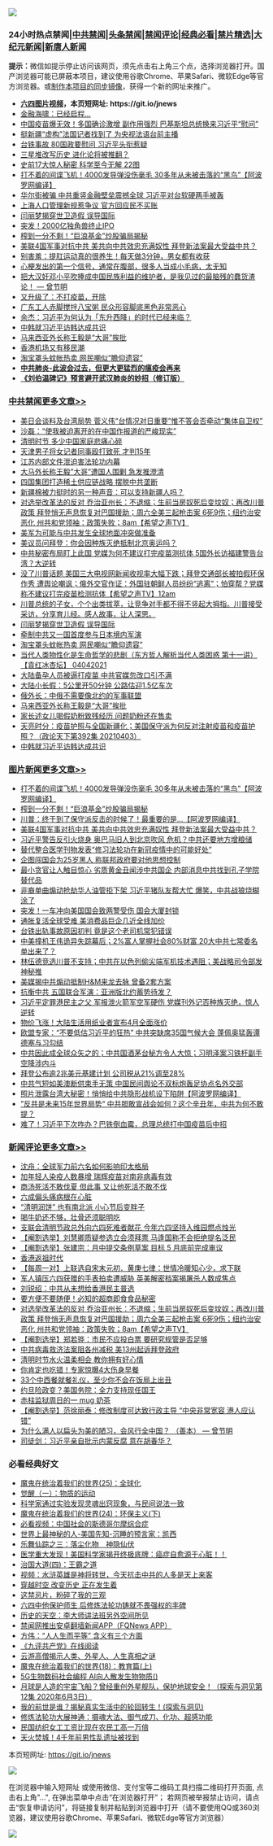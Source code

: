 ![](https://raw.githubusercontent.com/fqnews/bnews/master/64photo/fqnews-qr.jpg)

<div id="tt">
<h3>24小时热点禁闻|<a href="#%E4%B8%AD%E5%85%B1%E7%A6%81%E9%97%BB%E6%9B%B4%E5%A4%9A%E6%96%87%E7%AB%A0">中共禁闻</a>|<a href="#%E5%9B%BE%E7%89%87%E6%96%B0%E9%97%BB%E6%9B%B4%E5%A4%9A%E6%96%87%E7%AB%A0">头条禁闻</a>|<a href="#%E6%96%B0%E9%97%BB%E8%AF%84%E8%AE%BA%E6%9B%B4%E5%A4%9A%E6%96%87%E7%AB%A0">禁闻评论|<a href="#%E5%BF%85%E7%9C%8B%E7%BB%8F%E5%85%B8%E5%A5%BD%E6%96%87">经典必看|<a href="/video.md#%E7%A6%81%E7%89%87%E7%B2%BE%E9%80%89">禁片精选</a>|<a href="https://github.com/fqnews/djy/blob/master/gb/nf1351518.md#1">大纪元新闻</a>|<a href="https://github.com/fqnews/ntdtv/blob/master/gb/prog204.md#1">新唐人新闻</a></h3>
<div><b>提示：</b>微信如提示停止访问该网页，须先点击右上角三个点，选择浏览器打开。国产浏览器可能已屏蔽本项目，建议使用谷歌Chrome、苹果Safari、微软Edge等官方浏览器。或<a href="https://github.com/fqnews/bnews/blob/master/%E5%88%B6%E4%BD%9Cgit%E7%A6%81%E9%97%BB%E9%95%9C%E5%83%8F.md">制作本项目的同步镜像</a>，获得一个新的网址来推广。</div>
<ul>
<li><b><a href="http://d1.bdrive.tk/64.mp4" target="_blank">六四图片视频</a>，本页短网址: https://git.io/jnews</b></li>
<li><a href="/cnnews/20210404/1519136.md">金融海啸：已经启程…</a></li>
<li><a href="/comments/20210403/1519056.md">中国疫苗爆无效！多国确诊激增 副作用强烈 巴基斯坦总统换来习近平“慰问”</a></li>
<li><a href="/cnnews/20210404/1519160.md">挺新疆“虚构”法国记者找到了 为央视法语台前主播</a></li>
<li><a href="/cnnews/20210403/1519066.md">台铁事故 80国政要慰问 习近平头衔惹疑</a></li>
<li><a href="/cnnews/20210404/1519202.md">三星堆改写历史 进化论将被推翻？</a></li>
<li><a href="/cnnews/20210404/1519153.md">史前17大惊人秘密 科学至今无解 22图</a></li>
<li><a href="/topimagenews/20210404/1519440.md">打不着的间谍飞机！4000发导弹没伤毫毛 30多年从未被击落的“黑鸟”【阿波罗网编译】</a></li>
<li><a href="/cnnews/20210404/1519392.md">华尔街被骗 中共重竖金融壁垒震撼全球 习近平对台软硬两手被轰</a></li>
<li><a href="/cbnews/20210404/1519207.md">上海人口管理新规惹争议 官方回应民不买账</a></li>
<li><a href="/cbnews/20210404/1519322.md">闫丽梦揭穿世卫造假 误导国际</a></li>
<li><a href="/cnnews/20210404/1519399.md">突发！2000亿独角兽终止IPO</a></li>
<li><a href="/topimagenews/20210404/1519402.md">榨到一分不剩！“巨浪基金”炒股骗局揭秘</a></li>
<li><a href="/topimagenews/20210404/1519149.md">美联4国军事对抗中共 美共向中共效忠充满奴性 拜登新法案最大受益中共？</a></li>
<li><a href="/health/20210404/1519243.md">别害羞：提肛运动真的很养生！每天做3分钟，男女都有收获</a></li>
<li><a href="/health/20210404/1519415.md">心梗发出的第一个信号，通常在腹部，很多人当成小毛病，太无知</a></li>
<li><a href="/comments/20210404/1519365.md">把大汉奸邓小平吹捧成中国民族利益的维护者，是我见过的最脑残的蠢货渣论！ — 曾节明</a></li>
<li><a href="/cnnews/20210404/1519251.md">又升级了：不打疫苗，开除</a></li>
<li><a href="/cnnews/20210404/1519309.md">广东工人赤脚搅拌八宝粥 民众形容脚底黑色非常恶心</a></li>
<li><a href="/baitai/20210404/1519189.md">余杰：习近平为何认为「东升西降」的时代已经来临？</a></li>
<li><a href="/cbnews/20210404/1519208.md">中韩就习近平访韩达成共识</a></li>
<li><a href="/cbnews/20210404/1519233.md">马来西亚外长称王毅是“大哥”挨批</a></li>
<li><a href="/cnnews/hknews/20210404/1519542.md">香港机场又有移民潮</a></li>
<li><a href="/cbnews/20210404/1519320.md">淘宝罩头蚊帐热卖 网民嘲似“瞻仰遗容”</a></li>
<li><b><a href="/comments/20200211/1275071.md" target="_blank">中共肺炎-此波会过去，但更大更猛烈的瘟疫会再来</a></b></li>
<li><b><a href="/comments/20200207/1272816.md" target="_blank">《刘伯温碑记》预言避开武汉肺炎的妙招（修订版）</a></b></li>
</ul>
</div>

<div class="catlist">
<h3><a href="/cbnews/" target="_blank">中共禁闻</a><span><a href="/cbnews/" target="_blank" rel="nofollow">更多文章>></a></span></h3>
<ul>
<li><a href="/cbnews/20210404/1519627.md" target="_blank">美日会谈料及台湾局势 菅义伟“台情况对日重要”惟不答会否牵动“集体自卫权”</a></li>
<li><a href="/cbnews/20210404/1519621.md" target="_blank">沙磊：“使我被迫离开的在中国作报道的严峻现实”</a></li>
<li><a href="/cbnews/20210404/1519608.md" target="_blank">清明时节 多少中国家庭悲痛心碎</a></li>
<li><a href="/cbnews/20210404/1519590.md" target="_blank">天津男子将女记者同事殴打致死 才判15年</a></li>
<li><a href="/cbnews/20210404/1519589.md" target="_blank">江苏内部文件泄迫害法轮功内幕</a></li>
<li><a href="/cbnews/20210404/1519583.md" target="_blank">大马外长称王毅&#8221;大哥&#8221;遭国人围剿 急发推澄清</a></li>
<li><a href="/cbnews/20210404/1519575.md" target="_blank">四国集团打造稀土供应链战略 摆脱中共垄断</a></li>
<li><a href="/cbnews/20210404/1519574.md" target="_blank">新疆棉被力挺时的另一种声音：可以支持新疆人吗？</a></li>
<li><a href="/comments/20210404/1519569.md" target="_blank">对选举改革法的反对 乔治亚州长：不退缩；生前当房奴死后变坟奴；再改川普政策 拜登悄无声息恢复对巴国援助；周六全美三起枪击案 6死9伤；纽约治安恶化 州共和党领袖：政策失败；8am【希望之声TV】</a></li>
<li><a href="/cbnews/20210404/1519503.md" target="_blank">美军为可能与中共发生全球地面冲突做准备</a></li>
<li><a href="/cbnews/20210404/1519398.md" target="_blank">美议员问拜登：你会因种族灭绝抵制北京奥运吗？</a></li>
<li><a href="/cbnews/20210404/1519383.md" target="_blank">中共秘密布局盯上此国 党媒为何不建议打完疫苗测抗体 5国外长访福建警告台湾？大逆转</a></li>
<li><a href="/comments/20210404/1519378.md" target="_blank">没了川普话题 美国三大电视网新闻收视率大幅下跌；拜登交通部长被拍假环保作秀 遭舆论嘲讽；俄外交官作证：外国驻朝鲜人员纷纷“逃离”；怕穿帮？党媒称不建议打完疫苗检测抗体【希望之声TV】12am</a></li>
<li><a href="/comments/20210404/1519377.md" target="_blank">川普总统的子女，个个出类拔萃，让竞争对手都不得不竖起大拇指。川普接受采访，分享育儿经。感人故事，让人深思。</a></li>
<li><a href="/cbnews/20210404/1519322.md" target="_blank">闫丽梦揭穿世卫造假 误导国际</a></li>
<li><a href="/cbnews/20210404/1519321.md" target="_blank">牵制中共又一国首度参与日本境内军演</a></li>
<li><a href="/cbnews/20210404/1519320.md" target="_blank">淘宝罩头蚊帐热卖 网民嘲似“瞻仰遗容”</a></li>
<li><a href="/comments/20210404/1519314.md" target="_blank">当代人类物性化是生命哲学的悲剧（东方哲人解析当代人类困惑  第十一讲）【袁红冰杏坛】 04042021</a></li>
<li><a href="/cbnews/20210404/1519266.md" target="_blank">大陆备孕人员被逼打疫苗 中共官媒忽改口引不满</a></li>
<li><a href="/cbnews/20210404/1519265.md" target="_blank">大陆小长假：5公里开50分钟 公路估迎1.5亿车次</a></li>
<li><a href="/cbnews/20210404/1519234.md" target="_blank">俄外长：中俄不需要像北约的军事联盟</a></li>
<li><a href="/cbnews/20210404/1519233.md" target="_blank">马来西亚外长称王毅是“大哥”挨批</a></li>
<li><a href="/cbnews/20210404/1519231.md" target="_blank">家长述女儿喝假奶粉致残经历 问题奶粉还在售卖</a></li>
<li><a href="/cbnews/20210404/1519230.md" target="_blank">天亮时分：疫苗护照与全国新疆化；美国保守派为何反对注射疫苗和疫苗护照？（政论天下第392集 20210403）</a></li>
<li><a href="/cbnews/20210404/1519208.md" target="_blank">中韩就习近平访韩达成共识</a></li>

</ul>
</div>
<div class="catlist">
<h3><a href="/topimagenews/" target="_blank">图片新闻</a><span><a href="/topimagenews/" target="_blank" rel="nofollow">更多文章>></a></span></h3>
<ul>
<li><a href="/topimagenews/20210404/1519440.md" target="_blank">打不着的间谍飞机！4000发导弹没伤毫毛 30多年从未被击落的“黑鸟”【阿波罗网编译】</a></li>
<li><a href="/topimagenews/20210404/1519402.md" target="_blank">榨到一分不剩！“巨浪基金”炒股骗局揭秘</a></li>
<li><a href="/topimagenews/20210404/1519391.md" target="_blank">川普：终于到了保守派反击的时候了！最重要的是…【阿波罗网编译】</a></li>
<li><a href="/topimagenews/20210404/1519149.md" target="_blank">美联4国军事对抗中共 美共向中共效忠充满奴性 拜登新法案最大受益中共？</a></li>
<li><a href="/topimagenews/20210403/1518960.md" target="_blank">习近平警告反引火烧身 奥巴马旧人到北京吹风 危机？中共还要地方增粮储</a></li>
<li><a href="/comments/20210403/1518906.md" target="_blank">替代整合医学刊物发表“修习法轮功在新冠疫情中的可能好处”</a></li>
<li><a href="/topimagenews/20210403/1518554.md" target="_blank">企图闯国会为25岁黑人 称联邦政府要对他思想控制</a></li>
<li><a href="/topimagenews/20210403/1518546.md" target="_blank">最小贪官让人触目惊心 劣质黄金丑闻涉中共国企 内部消息中共找到孔子学院替代品</a></li>
<li><a href="/topimagenews/20210403/1518528.md" target="_blank">非裔单曲煽动抢劫华人油管拒下架 习近平猪队友帮大忙 爆笑，中共战狼烧糊涂了</a></li>
<li><a href="/topimagenews/20210403/1518459.md" target="_blank">突发！一车冲向美国国会致两警受伤 国会大厦封锁</a></li>
<li><a href="/topimagenews/20210403/1518446.md" target="_blank">通胀复活全球受难 美消费品巨企几近全线加价</a></li>
<li><a href="/topimagenews/20210402/1518285.md" target="_blank">台铁出轨事故原因初判 竟是这个老司机常犯错误</a></li>
<li><a href="/topimagenews/20210402/1517957.md" target="_blank">中美撞机王伟诡异失踪幕后；2%富人掌握社会80%财富 20大中共七常委名单出来了？</a></li>
<li><a href="/topimagenews/20210402/1517873.md" target="_blank">林伍德竞选川普不支持；中共在以色列偷尖端军机技术遇阻；美战略司令部发神秘推</a></li>
<li><a href="/topimagenews/20210402/1517863.md" target="_blank">美媒揭中共煽动抵制H&#038;M来龙去脉 曾备2套方案</a></li>
<li><a href="/topimagenews/20210402/1517862.md" target="_blank">抗衡中共 五国联合军演：亚洲版北约蓄势待发？</a></li>
<li><a href="/topimagenews/20210402/1517842.md" target="_blank">习近平定罪港民主之父 军报泄火箭军空军硬伤 党媒刊外记否种族灭绝，惊人逆转</a></li>
<li><a href="/topimagenews/20210402/1517841.md" target="_blank">物价飞涨！大陆生活用纸业者宣布4月全面涨价</a></li>
<li><a href="/topimagenews/20210401/1517464.md" target="_blank">欧盟专家：“不要低估习近平的狂热” 中共突缺席35国气候大会 蓬佩奥猛轰谭德塞与习勾结</a></li>
<li><a href="/topimagenews/20210401/1517078.md" target="_blank">中共因此成全球众矢之的；中共国酒茅台秘方令人大惊；习明泽案习铁杆副手空降涉内斗</a></li>
<li><a href="/topimagenews/20210401/1516907.md" target="_blank">拜登公布逾2兆美元基建计划 公司税从21%调至28%</a></li>
<li><a href="/topimagenews/20210331/1516706.md" target="_blank">中共气短如美澳断供束手无策 中国民间舆论不双标炮轰足协点名外交部</a></li>
<li><a href="/topimagenews/20210331/1516477.md" target="_blank">照片泄露台湾大秘密！悄悄给中共隐形战机设下陷阱【阿波罗网编译】</a></li>
<li><a href="/topimagenews/20210331/1516325.md" target="_blank">”反共是未来15年世界局势“ 中共胆敢宣战会如何？这个辛丑年，中共为何不敢提？</a></li>
<li><a href="/topimagenews/20210331/1516288.md" target="_blank">难了！习近平下次咋办？巴铁倒血霉，总理总统打中国疫苗后中招</a></li>

</ul>
</div>
<div class="catlist">
<h3><a href="/comments/" target="_blank">新闻评论</a><span><a href="/comments/" target="_blank" rel="nofollow">更多文章>></a></span></h3>
<ul>
<li><a href="/comments/20210404/1519628.md" target="_blank">沈舟：全球军力前六名如何影响印太格局</a></li>
<li><a href="/comments/20210404/1519618.md" target="_blank">加年轻人染疫人数暴增 瑞辉疫苗对南非病毒有效</a></li>
<li><a href="/comments/20210404/1519617.md" target="_blank">商汤死活不敢伐夏 但此事 又让他死活不敢不伐</a></li>
<li><a href="/comments/20210404/1519616.md" target="_blank">六成偏头痛病根在心脏</a></li>
<li><a href="/comments/20210404/1519615.md" target="_blank">“清明润饼” 也有南北派 小心节后变胖子</a></li>
<li><a href="/comments/20210404/1519614.md" target="_blank">喝牛奶还不够，壮骨还须聪明吃</a></li>
<li><a href="/comments/20210404/1519607.md" target="_blank">支联会清明节政总外向六四死难者献花 今年六四坚持入维园燃点烛光</a></li>
<li><a href="/comments/20210404/1519606.md" target="_blank">【阉割选举】刘慧卿质疑参选立会须拜票 马逢国称不会拒绝提名泛民</a></li>
<li><a href="/comments/20210404/1519605.md" target="_blank">【阉割选举】张建宗：月中提交条例草案 目标 5 月底前完成审议</a></li>
<li><a href="/comments/20210404/1519604.md" target="_blank">香港返祖时代</a></li>
<li><a href="/comments/20210404/1519603.md" target="_blank">【每周一对】上联选自宋末元初．黄庚七律：世情冷暖知心少，求下联</a></li>
<li><a href="/comments/20210404/1519602.md" target="_blank">军人镇压六四获赠的手表拍卖遭威胁 英美解密档案揭屠杀人数成焦点</a></li>
<li><a href="/comments/20210404/1519593.md" target="_blank">刘锐绍：中共从未想给香港民主普选</a></li>
<li><a href="/comments/20210404/1519577.md" target="_blank">要方便不要随便！必知的超商即食食品秘密</a></li>
<li><a href="/comments/20210404/1519569.md" target="_blank">对选举改革法的反对 乔治亚州长：不退缩；生前当房奴死后变坟奴；再改川普政策 拜登悄无声息恢复对巴国援助；周六全美三起枪击案 6死9伤；纽约治安恶化 州共和党领袖：政策失败；8am【希望之声TV】</a></li>
<li><a href="/comments/20210404/1519561.md" target="_blank">【阉割选举】郑若骅：市民不应投白票 要研究规管是否足够</a></li>
<li><a href="/comments/20210404/1519544.md" target="_blank">中共病毒救济法案阻各州减税 美13州起诉拜登政府</a></li>
<li><a href="/comments/20210404/1519510.md" target="_blank">清明时节水火温柔相会 教你拥有好心情</a></li>
<li><a href="/comments/20210404/1519509.md" target="_blank">你肯定也吃错！专家惊曝4大伤身早餐</a></li>
<li><a href="/comments/20210404/1519508.md" target="_blank">33个中西餐就餐礼仪，至少你不会在饭局上出丑</a></li>
<li><a href="/comments/20210404/1519490.md" target="_blank">约旦险政变？美国务院：全力支持现任国王</a></li>
<li><a href="/comments/20210404/1519488.md" target="_blank">赤柱监狱周日的一 mug 奶茶</a></li>
<li><a href="/comments/20210404/1519487.md" target="_blank">【阉割选举】范徐丽泰：修改制度可达致行政主导 “中央非常宽容 港人应认错”</a></li>
<li><a href="/comments/20210404/1519403.md" target="_blank">为什么满人以扁头为美的陋习，会风行全中国？ （善本） — 曾节明</a></li>
<li><a href="/comments/20210404/1519481.md" target="_blank">司徒剑：习近平亲自批示内蒙反腐 意在胡春华？</a></li>

</ul>
</div>

<div class="catlist">
<h3>必看经典好文</h3>
<ul>
<li><a href="/comments/20181017/1014654.md" target="_blank">魔鬼在统治着我们的世界(25)：全球化</a></li>
<li><a href="/comments/20200810/1377609.md" target="_blank">觉醒（一）：物质的运动</a></li>
<li><a href="/comments/20200921/1400587.md" target="_blank">科学家通过实验发现灵魂出窍现象，与民间说法一致</a></li>
<li><a href="/cbnews/20180907/994846.md" target="_blank">魔鬼在统治着我们的世界(24)：环保主义(下)</a></li>
<li><a href="/comments/20200806/1375443.md" target="_blank">必看视频：中国社会的斯德哥尔摩综合症</a></li>
<li><a href="/comments/20200605/783244.md" target="_blank">世界上最神秘的人-美国先知-沉睡的预言家：凯西</a></li>
<li><a href="/tculture/20190101/1056889.md" target="_blank">乐舞仙踪之三：落尘化物　神隐仙伏</a></li>
<li><a href="/comments/20201115/1431139.md" target="_blank">医学重大发现！美国科学家揭开终极底牌：癌症自愈源于心脏！！</a></li>
<li><a href="/cbnews/20180310/912637.md" target="_blank">治国大道(四)：王霸之道</a></li>
<li><a href="/comments/20200623/1273653.md" target="_blank">视频：水浒英雄是神将转世，今天抗击中共的人多是天上来客</a></li>
<li><a href="/comments/20200626/1259925.md" target="_blank">穿越时空 改变历史 正在发生着</a></li>
<li><a href="/yule/20210123/1473216.md" target="_blank">这禁忌片，粉碎了我的三观</a></li>
<li><a href="/comments/20200926/1403542.md" target="_blank">六四中他保护师生 后修炼法轮功铸就不畏强权的丰碑</a></li>
<li><a href="/tculture/20121025/73064.md" target="_blank">历史的天空：李大师讲法班另外空间所见</a></li>
<li><a href="/comments/20200503/1322531.md" target="_blank">禁闻网推出安卓翻墙新闻APP（FQNews APP）</a></li>
<li><a href="/comments/20200720/1363377.md" target="_blank">方伟：“人人生而平等” 含义有三个方面</a></li>
<li><a href="/bookonline/20131116/201057.md" target="_blank">《九评共产党》在线阅读</a></li>
<li><a href="/comments/20200919/82684.md" target="_blank">云游高僧揭示人类、外星人、人生真相之谜</a></li>
<li><a href="/topimagenews/20180701/965109.md" target="_blank">魔鬼在统治着我们的世界(18)：教育篇(上)</a></li>
<li><a href="/topimagenews/20200527/1335347.md" target="_blank">5G生物数码社会编程 AI向人散发生物物质()</a></li>
<li><a href="/comments/20200712/1359456.md" target="_blank">月球是人造的宇宙飞船？曾经重创外星舰队，保护地球安全！（探索与洞见第12集 2020年6月3日）</a></li>
<li><a href="/comments/20200715/1359453.md" target="_blank">我的前世是谁？揭秘真实生活中的轮回转生！(探索与洞见)</a></li>
<li><a href="/comments/20191203/1234383.md" target="_blank">修炼法轮功大展神通：摄魂大法、御气成刀、化功、超感功能</a></li>
<li><a href="/lifebaike/20200515/1328783.md" target="_blank">民国纺织女工工资比现在农民工高一万倍</a></li>
<li><a href="/ccpdope/20181219/1049286.md" target="_blank">天火焚城！4千年前男性乱遗址被找到</a></li>

</ul>
</div>

本页短网址: https://git.io/jnews

![](https://raw.githubusercontent.com/fqnews/bnews/master/64photo/fqnews-qr.jpg)

在浏览器中输入短网址 或使用微信、支付宝等二维码工具扫描二维码打开页面, 点击右上角"...", 在弹出菜单中点击“在浏览器打开”； 若网页被举报禁止访问，请点击“恢复申请访问”，将链接复制并粘贴到浏览器中打开（请不要使用QQ或360浏览器，建议使用谷歌Chrome、苹果Safari、微软Edge等官方浏览器）

![](https://raw.githubusercontent.com/fqnews/bnews/master/64photo/wx.jpg)